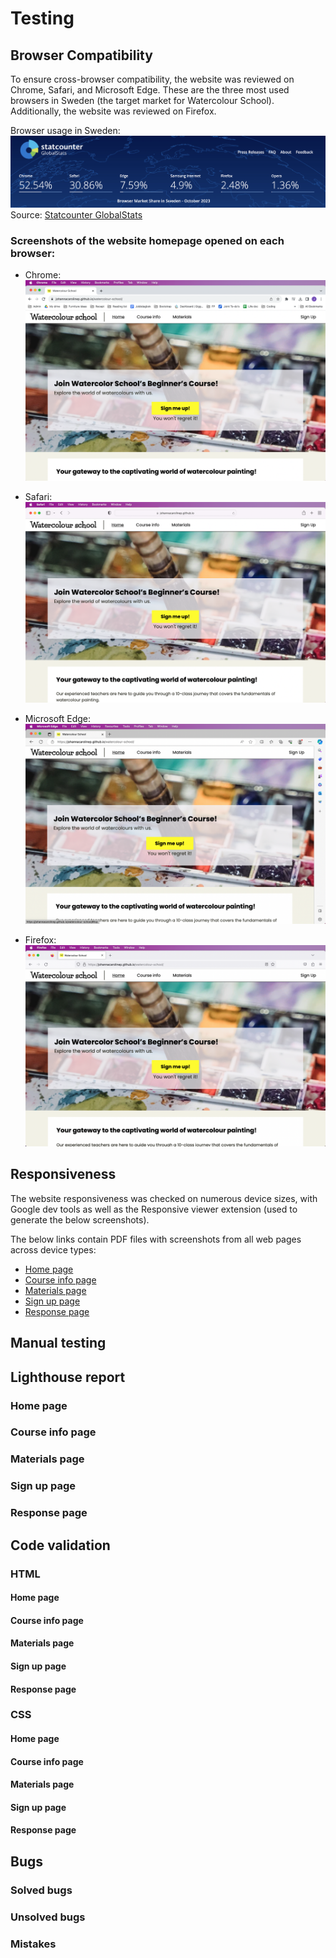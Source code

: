 # Testing

## Browser Compatibility

To ensure cross-browser compatibility, the website was reviewed on Chrome, Safari, and Microsoft Edge. These are the three most used browsers in Sweden (the target market for Watercolour School). Additionally, the website was reviewed on Firefox. 

Browser usage in Sweden:
![Browser usage in Sweden](documentation/browser-stats-sweden.png)
Source: [Statcounter GlobalStats](https://gs.statcounter.com/browser-market-share/all/sweden)

### Screenshots of the website homepage opened on each browser:
- Chrome:
![Chrome browser screenshot](documentation/browser-chrome.png)

- Safari:
![Safari screenshot](documentation/browser-safari.png)

- Microsoft Edge:
![Edge screenshot](documentation/browser-microsoft-edge.png)

- Firefox: 
![Firefox screenshot](documentation/browser-firefox.png)


## Responsiveness
The website responsiveness was checked on numerous device sizes, with Google dev tools as well as the Responsive viewer extension (used to generate the below screenshots).

The below links contain PDF files with screenshots from all web pages across device types:

- [Home page](documentation/home-page.pdf)
- [Course info page](documentation/course-info-page.pdf)
- [Materials page](documentation/materials-page.pdf)
- [Sign up page](documentation/signup-page.pdf)
- [Response page](documentation/response-page.pdf)


## Manual testing

## Lighthouse report

### Home page

### Course info page

### Materials page

### Sign up page

### Response page

## Code validation
### HTML
#### Home page

#### Course info page

#### Materials page

#### Sign up page

#### Response page

### CSS
#### Home page

#### Course info page

#### Materials page

#### Sign up page

#### Response page



## Bugs
### Solved bugs

### Unsolved bugs

### Mistakes
